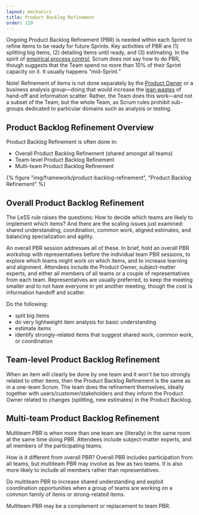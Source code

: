 ```yaml
---
layout: mechanics
title: Product Backlog Refinement
order: 110
---
```


Ongoing Product Backlog Refinement (PBR) is needed within each Sprint to refine items to be ready for future Sprints. Key activities of PBR are (1) splitting big items, (2) detailing items until ready, and (3) estimating. In the spirit of [empirical process control](../principles/empirical-process-control.html), Scrum does not say how to do PBR, though suggests that the Team spend no more than 10% of their Sprint capacity on it. It usually happens “mid-Sprint.”

Note! Refinement of items is not done separately by the [Product Owner](product-owner.html) or a business analysis group—doing that would increase the [lean wastes](../principles/lean-thinking.html) of hand-off and information scatter. Rather, the Team does this work—and not a subset of the Team, but the whole Team, as Scrum rules prohibit sub-groups dedicated to particular domains such as analysis or testing.

## Product Backlog Refinement Overview

Product Backlog Refinement is often done in:

* Overall Product Backlog Refinement (shared amongst all teams)
* Team-level Product Backlog Refinement
* Multi-team Product Backlog Refinement

<div>
  {% figure "img/framework/product-backlog-refinement", "Product Backlog Refinement" %}
</div>

## Overall Product Backlog Refinement

The LeSS rule raises the questions: How to decide which teams are likely to implement which items? And there are the scaling issues just examined: shared understanding, coordination, common work, aligned estimates, and balancing specialization and agility.

An overall PBR session addresses all of these. In brief, hold an overall PBR workshop with representatives before the individual team PBR sessions, to explore which teams might work on which items, and to increase learning and alignment. Attendees include the Product Owner, subject-matter experts, and either all members of all teams or a couple of representatives from each team. Representatives are usually preferred, to keep the meeting smaller and to not have everyone in yet another meeting, though the cost is information handoff and scatter.

Do the following:

* split big items
* do very lightweight item analysis for basic understanding
* estimate items
* identify strongly-related items that suggest shared work, common work, or coordination

## Team-level Product Backlog Refinement

When an item will clearly be done by one team and it won't be too strongly related to other items, then the Product Backlog Refinement is the same as in a one-team Scrum. The team does the refinement themselves, ideally together with users/customer/stakeholders and they inform the Product Owner related to changes (splitting, new estimates) in the Product Backlog.

## Multi-team Product Backlog Refinement

Multiteam PBR is when more than one team are (literally) in the same room at the same time doing PBR. Attendees include subject-matter experts, and all members of the participating teams.

How is it different from overall PBR? Overall PBR includes participation from all teams, but multiteam PBR may involve as few as two teams. It is also more likely to include all members rather than representatives.

Do multiteam PBR to increase shared understanding and exploit coordination opportunities when a group of teams are working on a common family of items or strong-related items.

Multiteam PBR may be a complement or replacement to team PBR.
